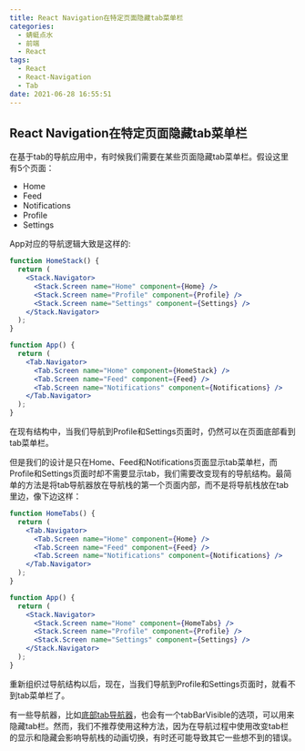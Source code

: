 ```yaml
---
title: React Navigation在特定页面隐藏tab菜单栏
categories: 
  - 蜻蜓点水
  - 前端
  - React
tags: 
  - React
  - React-Navigation
  - Tab
date: 2021-06-28 16:55:51
---
```


## React Navigation在特定页面隐藏tab菜单栏

在基于tab的导航应用中，有时候我们需要在某些页面隐藏tab菜单栏。假设这里有5个页面：

- Home
- Feed
- Notifications
- Profile
- Settings

<!-- more -->

App对应的导航逻辑大致是这样的:

```jsx
function HomeStack() {
  return (
    <Stack.Navigator>
      <Stack.Screen name="Home" component={Home} />
      <Stack.Screen name="Profile" component={Profile} />
      <Stack.Screen name="Settings" component={Settings} />
    </Stack.Navigator>
  );
}

function App() {
  return (
    <Tab.Navigator>
      <Tab.Screen name="Home" component={HomeStack} />
      <Tab.Screen name="Feed" component={Feed} />
      <Tab.Screen name="Notifications" component={Notifications} />
    </Tab.Navigator>
  );
}
```

在现有结构中，当我们导航到Profile和Settings页面时，仍然可以在页面底部看到tab菜单栏。

但是我们的设计是只在Home、Feed和Notifications页面显示tab菜单栏，而Profile和Settings页面时却不需要显示tab，我们需要改变现有的导航结构。最简单的方法是将tab导航器放在导航栈的第一个页面内部，而不是将导航栈放在tab里边，像下边这样：

```jsx
function HomeTabs() {
  return (
    <Tab.Navigator>
      <Tab.Screen name="Home" component={Home} />
      <Tab.Screen name="Feed" component={Feed} />
      <Tab.Screen name="Notifications" component={Notifications} />
    </Tab.Navigator>
  );
}

function App() {
  return (
    <Stack.Navigator>
      <Stack.Screen name="Home" component={HomeTabs} />
      <Stack.Screen name="Profile" component={Profile} />
      <Stack.Screen name="Settings" component={Settings} />
    </Stack.Navigator>
  );
}
```

重新组织过导航结构以后，现在，当我们导航到Profile和Settings页面时，就看不到tab菜单栏了。

有一些导航器，比如[底部tab导航器](https://reactnavigation.org/docs/bottom-tab-navigator)，也会有一个tabBarVisible的选项，可以用来隐藏tab栏。然而，我们不推荐使用这种方法，因为在导航过程中使用改变tab栏的显示和隐藏会影响导航栈的动画切换，有时还可能导致其它一些想不到的错误。
